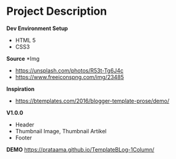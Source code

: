 <h1>Project Description</h1>


<b>Dev Environment Setup</b>
- HTML 5
- CSS3


<b>Source</b>
*Img
- https://unsplash.com/photos/R53t-Tg6J4c
- https://www.freeiconspng.com/img/23485


<b>Inspiration</b>
- https://btemplates.com/2016/blogger-template-prose/demo/


<b>V1.0.0</b>
- Header
- Thumbnail Image, Thumbnail Artikel
- Footer

<b>DEMO</b>
https://prataama.github.io/TemplateBLog-1Column/
